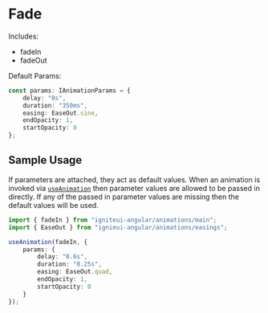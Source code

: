 # Fade

Includes:
    
  - fadeIn
  - fadeOut

Default Params:

``` typescript
const params: IAnimationParams = {
    delay: "0s",
    duration: "350ms",
    easing: EaseOut.sine,
    endOpacity: 1,
    startOpacity: 0
};
```

## Sample Usage
If parameters are attached, they act as default values.  When an animation is invoked via [`useAnimation`](https://angular.io/api/animations/useAnimation) then parameter values are allowed to be passed in directly. If any of the passed in parameter values are missing then the default values will be used.

``` typescript
import { fadeIn } from "igniteui-angular/animations/main";
import { EaseOut } from "ignieui-angular/animations/easings";

useAnimation(fadeIn, {
    params: {
        delay: "0.6s",
        duration: "0.25s",
        easing: EaseOut.quad,
        endOpacity: 1,
        startOpacity: 0
    }
});
```
